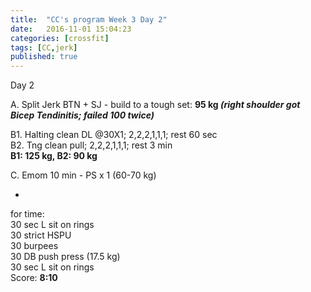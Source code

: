 ```yaml
---
title:  "CC's program Week 3 Day 2"
date:   2016-11-01 15:04:23
categories: [crossfit]
tags: [CC,jerk]
published: true
---
```

Day 2

A. Split Jerk BTN + SJ - build to a tough set: **95 kg _(right shoulder got Bicep Tendinitis; failed 100 twice)_**

B1. Halting clean DL @30X1; 2,2,2,1,1,1; rest 60 sec  
B2. Tng clean pull; 2,2,2,1,1,1; rest 3 min  
**B1: 125 kg, B2: 90 kg**

C. Emom 10 min - PS x 1 (60-70 kg)

+

for time:  
30 sec L sit on rings  
30 strict HSPU  
30 burpees  
30 DB push press (17.5 kg)  
30 sec L sit on rings  
Score: **8:10**